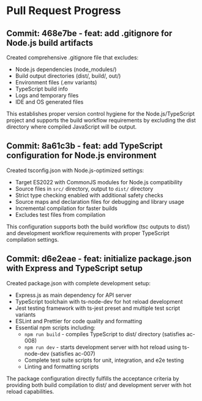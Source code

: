 # Pull Request Progress

## Commit: 468e7be - feat: add .gitignore for Node.js build artifacts

Created comprehensive .gitignore file that excludes:
- Node.js dependencies (node_modules/)
- Build output directories (dist/, build/, out/)  
- Environment files (.env variants)
- TypeScript build info
- Logs and temporary files
- IDE and OS generated files

This establishes proper version control hygiene for the Node.js/TypeScript project and supports the build workflow requirements by excluding the dist directory where compiled JavaScript will be output.

## Commit: 8a61c3b - feat: add TypeScript configuration for Node.js environment

Created tsconfig.json with Node.js-optimized settings:
- Target ES2022 with CommonJS modules for Node.js compatibility
- Source files in `src/` directory, output to `dist/` directory
- Strict type checking enabled with additional safety checks
- Source maps and declaration files for debugging and library usage
- Incremental compilation for faster builds
- Excludes test files from compilation

This configuration supports both the build workflow (tsc outputs to dist/) and development workflow requirements with proper TypeScript compilation settings.

## Commit: d6e2eae - feat: initialize package.json with Express and TypeScript setup

Created package.json with complete development setup:
- Express.js as main dependency for API server
- TypeScript toolchain with ts-node-dev for hot reload development
- Jest testing framework with ts-jest preset and multiple test script variants
- ESLint and Prettier for code quality and formatting
- Essential npm scripts including:
  - `npm run build` - compiles TypeScript to dist/ directory (satisfies ac-008)
  - `npm run dev` - starts development server with hot reload using ts-node-dev (satisfies ac-007)
  - Complete test suite scripts for unit, integration, and e2e testing
  - Linting and formatting scripts

The package configuration directly fulfills the acceptance criteria by providing both build compilation to dist/ and development server with hot reload capabilities.